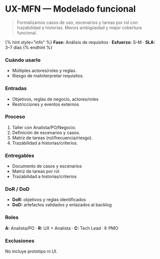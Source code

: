 # UX-MFN — Modelado funcional

> Formalizamos casos de uso, escenarios y tareas por rol con trazabilidad a historias. Menos ambigüedad y mejor cobertura funcional.

{% hint style="info" %}
**Fase:** Análisis de requisitos · **Esfuerzo:** S–M · **SLA:** 3–7 días
{% endhint %}

### Cuándo usarlo

* Múltiples actores/roles y reglas.
* Riesgo de malinterpretar requisitos.

### Entradas

* Objetivos, reglas de negocio, actores/roles
* Restricciones y eventos externos

### Proceso

1. Taller con Analista/PO/Negocio.
2. Definición de escenarios y casos.
3. Matriz de tareas (rol/frecuencia/riesgo).
4. Trazabilidad a historias/criterios.

### Entregables

* Documento de casos y escenarios
* Matriz de tareas por rol
* Trazabilidad a historias/criterios

### DoR / DoD

* **DoR:** objetivos y reglas identificados
* **DoD:** artefactos validados y enlazados al backlog

### Roles

**A:** Analista/PO · **R:** UX + Analista · **C:** Tech Lead · **I:** PMO

### Exclusiones

No incluye prototipo ni UI.
